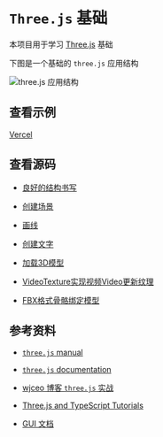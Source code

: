 # `Three.js` 基础

本项目用于学习 [Three.js](https://threejs.org/docs/index.html#manual/en/introduction/Installation) 基础

下图是一个基础的 `three.js` 应用结构

![three.js 应用结构](https://threejs.org/manual/resources/images/threejs-structure.svg)

## 查看示例

[Vercel](https://threejs-base-mu.vercel.app/)

## 查看源码

- [良好的结构书写](./scripts/general-threejs.app.js)

- [创建场景](./scripts/scene.js)

- [画线](./scripts/line.js)

- [创建文字](./scripts/createText.js)

- [加载3D模型](./scripts/loadingModels.js)

- [VideoTexture实现视频Video更新纹理](./scripts/videoTexture.js)

- [FBX格式骨骼绑定模型](./scripts/loadingFbxModels.js)

## 参考资料

- [`three.js` manual](https://threejs.org/manual/#zh/fundamentals)

- [`three.js` documentation](https://threejs.org/docs/index.html#manual/en/introduction/Creating-a-scene)

- [wjceo 博客 `three.js` 实战](https://www.wjceo.com/blog/threejs/)

- [Three.js and TypeScript Tutorials](https://sbcode.net/threejs/)

- [GUI 文档](https://lil-gui.georgealways.com/)
